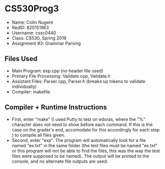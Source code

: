 # CS530Prog3

* Name: Colin Nugent
* RedID: 820151963
* Username: cssc0440
* Class: CS530, Spring 2019
* Assignment #3: Grammar Parsing

## Files Used
* Main Program: exp.cpp (no header file used)
* Primary File Processing: Validate.cpp, Validate.h
* Assistant Files: Parser.cpp, Parser.h (breaks up tokens to validate individually)
* Compiler: makefile

## Compiler + Runtime Instructions
* First, enter "make" (I used Putty to test on edoras, where the "%" character does not need to show before each command. If this is the case on the grader's end, accomodate for this accordingly for each step ) to compile all files given.
* Second, enter "exp". The program will automatically look for a file named "ex.txt" in the same folder (the test files must be named "ex.txt" or this program will not be able to find the files, this was the way the test files were supposed to be named). The output will be printed to the console, and no alternate file outputs are used.

